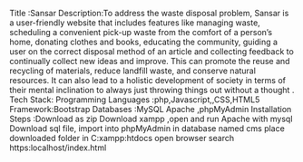 Title :Sansar
Description:To address the waste disposal problem, Sansar is a user-friendly website that includes features like managing waste, scheduling a convenient pick-up waste from the comfort of a person’s home, donating clothes and books, educating the community, guiding a user on the correct disposal method of an article and collecting feedback to continually collect new ideas and improve. This can promote the reuse and recycling of materials, reduce landfill waste, and conserve natural resources. It can also lead to a holistic development of society in terms of their mental inclination to always just throwing things out without a thought .
Tech Stack:
          Programming Languages :php,Javascript,,CSS,HTML5
          Framework:Bootstrap
          Databases :MySQL
          Apache ,phpMyAdmin
Installation Steps :Download as zip
                    Download xampp ,open and run Apache with mysql
                    Download sql file, import into phpMyAdmin in database named cms
                    place downloaded folder in C:xampp:htdocs
                    open browser
                    search https:localhost/index.html

                    
